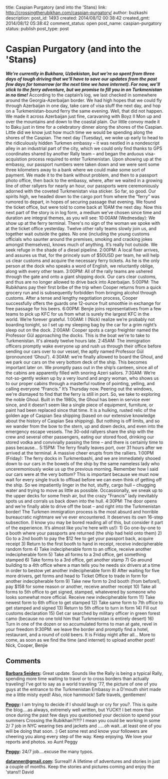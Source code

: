 title: Caspian Purgatory (and into the 'Stans)
link: http://crossingtherubikhan.com/caspian-purgatory/
author: buzkashi
description: 
post_id: 1493
created: 2014/08/12 00:38:42
created_gmt: 2014/08/12 05:38:42
comment_status: open
post_name: caspian-purgatory
status: publish
post_type: post

# Caspian Purgatory (and into the 'Stans)

_**We’re currently in Bukhara, Uzbekistan, but we’re so spent from three days of tough driving that we’ll have to save our updates from the past few days for tomorrow (or the next time we have internet). For now, we'll stick to the ferry adventure, but we promise to fill you in on Turkmenistan in no time!**_ According to the captain’s log, we last checked in somewhere around the Georgia-Azerbaijan border. We had high hopes that we could fly through Azerbaijan in one day, take care of visa stuff the next day, and hop on a Turkmenistan-bound ferry the same evening. Well, that did not happen. We made it across Azerbaijan just fine, caravaning with Boyz II Mon up and over the mountains and down to the coastal plain. Our little convoy made it to Baku just in time for a celebratory dinner along the shores of the Caspian. Little did we know just how much time we would be spending along the shores of the Caspian. The next day (Tuesday), we woke up early to head to the ridiculously hidden Turkmen embassy – it was nestled in a nondescript alley in an industrial part of the city, which we could only find thanks to GPS coordinates shared by another Rally team – and began the arduous visa-acquistion process required to enter Turkmenistan. Upon showing up at the embassy, our passport numbers were taken down and we were sent some three kilometers away to a bank where we could make some sort of payment. We made it to the bank without problem, and then to a passport photo office, then back to the embassy, where, after we waited in a growing line of other rallyers for nearly an hour, our passports were ceremoniously adorned with the coveted Turkmenistan visa sticker. So far, so good. Our spirits high, we headed down to the cargo port from where the “ferry” was rumored to depart, in hopes of securing passage that evening. We found the ticket office, but were told to come back at 10AM the next day. Now this next part of the story is in log form, a medium we’ve chosen since time and duration are integral themes, as you will see: 10:00AM (Wednesday): We show up at the ferry terminal. There's no sign of the woman we spoke with at the ticket office yesterday. Twelve other rally teams slowly join us, and together wait outside the gates. No one (including the young customs officials who saunter around the premises, smoking and cracking jokes amongst themselves), knows much of anything. It’s really hot outside. We seek refuge in the shade of a diesel pipeline. 2:00PM: A local fixer arrives, and assures us that, for the princely sum of $50USD per team, he will help us clear customs and acquire the necessary ferry tickets. As he is the only person at the dock who speaks a word of English, we reluctantly oblige, along with every other team. 3:00PM: All of the rally teams are ushered through the gate and onto a giant shipping dock. Our cars clear customs, and thus are no longer allowed to drive back into Azerbaijan. 5:00PM: The Rubikhans pay their first bribe of the trip when Cooper returns from a quick grocery run and is subsequently forbidden from bringing alcohol through customs. After a tense and lengthy negotiation process, Cooper successfully offers the guards one 12-ounce fruit smoothie in exchange for free passage for his beers. 6:00PM: Benjie joins representatives from a few teams to pick up KFC for us from what is surely the largest KFC in the world. We’re forever grateful. 1:00AM: I (Nick) realize we’re probably not boarding tonight, so I set up my sleeping bag by the car for a grim night’s sleep out on the dock. 2:00AM: Cooper spots a cargo freighter named the Professor Gül approaching the docks. This is the boat we're to take to Turkmenistan. It's already twelve hours late. 2:45AM: The immigration officers promptly wake everyone up and rush us through their office before sending our cars over to our vessel, the aptly named Professor Gül (pronounced ‘Ghoul’). 4:30AM: we’re finally allowed to board the Ghoul, and we park our cars on the very bottom deck of the ship. This becomes important later on. We promptly pass out in the ship’s canteen, since all of the cabins are apparently filled with snoring Azeri sailors. 7:30AM: We’re not-so-gently woken up by a very lound and angry woman, who shows us to our proper cabins through a masterful routine of pointing, yelling, and calling everyone “Francis.” It’s Thursday now. Peering out the windows, we're dismayed to find that the ferry is still in port. So, we take to exploring the noble Ghoul. Built in the 1980s, the Ghoul has been in service ever since, and it doesn’t seem like a single piece of equipment, furniture, or paint had been replaced since that time. It is a hulking, rusted relic of the golden age of Caspian Sea shipping (based on our extensive knowledge about the history of Caspian Sea shipping). But nothing is off limits, and so we wander from the bow to the stern, up and down decks, and even into the emergency escape vessels. The 30-odd rallyers share the ship with the crew and several other passengers, eating our stored food, drinking our stored vodka and convivially passing the time – and there is certainly time to pass because… 5:15PM: The ferry finally leaves port, over 31 hours after we arrived at the terminal. A massive cheer erupts from the ralliers. 1:00PM (Friday): The ferry docks in Turkmenbashi, and we are immediately shooed down to our cars in the bowels of the ship by the same nameless lady who unceremoniously woke us up the previous morning. Remember how I said our cars were at the very bottom? This is important because we must now wait for every single truck to offload before we can even think of getting off the ship. So we impatiently linger in the hot, stuffy, cargo hull – chugging water and trying to move as little as possible. Occassionally, we sneak up to the upper decks for some fresh air, but the crazy "Francis" lady inevitably spots us and corrals us back down into the hull. 4:30PM: The door opens and we’re finally able to drive off the boat – and right into the Turkmenistan border! The Turkmen immigration process is the most absurd and horrible bureaucratic nightmare we've ever encountered. It deserves its own 16-step subsection. (I know you may be bored reading all of this, but consider it part of the experience. It’s almost like you’re here with us!): 1) Go one-by-one to a booth where your passports are returned (the ship had held onto them) 2) Go to a 2nd booth to pay the $12 fee to get your passport back, acquire receipt 3) Return to the first booth to hand in receipt, receive indecipherable random form 4) Take indecipherable form to an office, receive another indecipherable form 5) Take all forms to a 2nd office, get something stamped 6) Take forms to a 3rd office, get another stamp 7) Go around building to a 4th office where a man tells you he needs six drivers at a time in order to bestow yet another indecipherable form 8) After waiting for five more drivers, get forms and head to Ticket Office to trade in form for another indecipherable form 9) Take new form to 2nd booth (from before!), pay $158 for some reason or another, receive another receipt 10) Take all forms to 5th office to get signed, stamped, whatevered by someone who looks somewhat more official. Receive new indecipherable form 11) Take newest form to 6th office to get stamped 12) Take same form to 7th office to get stamped and signed 13) Return to 5th office to turn in form 14) Fill out customs declaration 15) Get car searched by military officer in green forest camo (because no one told him that Turkmenistan is entirely desert) 16) Turn in one of the dozen or so accumulated forms to man at gate, revel in your freedom 9:30PM: we leave the border and promptly find a hotel, restaurant, and a round of cold beers. It is Friday night after all... More to come, as soon as we find the time (and internet) to upload another post! Nick, Cooper, Benjie

## Comments

**[Barbara Seiders](#2823 "2014-08-12 02:14:35"):** Great update. Sounds like the Rally is being a typical Rally, spending more time waiting to travel or to cross borders than actually traveling! I've got to say as a world traveling '77, the picture of one of you guys at the entrance to the Turkmenistan Embassy in a D'mouth shirt made me a little misty eyed! Also, nice hammock! Safe travels, gentlemen!

**[Peggy](#2888 "2014-08-12 15:12:15"):** I am trying to decide if I should laugh or cry for you?. This is quite the blog....as always, extremely well written, but YUCK!! I bet more than once during the past few days you questioned your decision to spend your summers Crossing the Rubikhan?!?!? I mean you could be working in some 2/ 7 job in NYC wearing ties and jackets and .....oh wait...at least one of you will be doing that soon. :) Get some rest and know your followers are cheering you along every step of the way. Keep enjoying. We love your reports and photos. xo Aunt Peggy

**[Peggy](#2889 "2014-08-12 15:15:17"):** 24/7 job....excuse the many typos.

**[datanner@gmail.com](#2900 "2014-08-12 17:24:22"):** Surreal!! A lifetime of adventures and stories in just a couple of months. Keep the stories and pictures coming and enjoy the 'stans!! David

